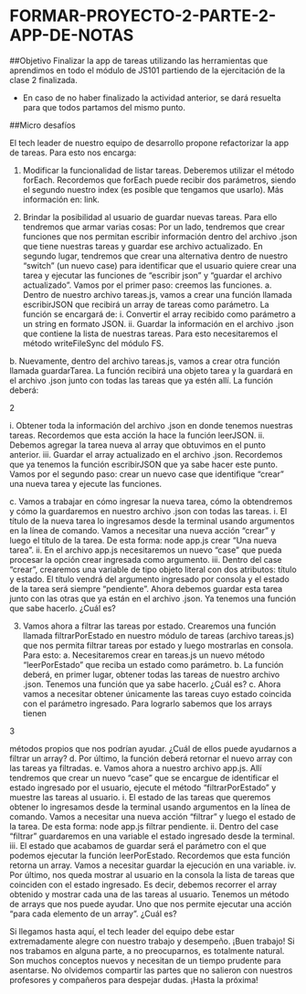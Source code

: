 # FORMAR-PROYECTO-2-PARTE-2-APP-DE-NOTAS
##Objetivo
Finalizar la app de tareas utilizando las herramientas que aprendimos en todo el módulo
de JS101 partiendo de la ejercitación de la clase 2 finalizada.
* En caso de no haber finalizado la actividad anterior, se dará resuelta para que todos
partamos del mismo punto.


##Micro desafíos

El tech leader de nuestro equipo de desarrollo propone refactorizar la app de tareas. Para
esto nos encarga:
1. Modificar la funcionalidad de listar tareas. Deberemos utilizar el método forEach.
Recordemos que forEach puede recibir dos parámetros, siendo el segundo nuestro
index (es posible que tengamos que usarlo).
Más información en: link.

2. Brindar la posibilidad al usuario de guardar nuevas tareas. Para ello tendremos que
armar varias cosas:
Por un lado, tendremos que crear funciones que nos permitan escribir
información dentro del archivo .json que tiene nuestras tareas y guardar ese
archivo actualizado.
En segundo lugar, tendremos que crear una alternativa dentro de nuestro “switch”
(un nuevo case) para identificar que el usuario quiere crear una tarea y ejecutar las
funciones de “escribir json” y “guardar el archivo actualizado”.
Vamos por el primer paso: creemos las funciones.
a. Dentro de nuestro archivo tareas.js, vamos a crear una función llamada
escribirJSON que recibirá un array de tareas como parámetro. La función se
encargará de:
i. Convertir el array recibido como parámetro a un string en formato
JSON.
ii. Guardar la información en el archivo .json que contiene la lista de
nuestras tareas. Para esto necesitaremos el método writeFileSync del
módulo FS.

b. Nuevamente, dentro del archivo tareas.js, vamos a crear otra función
llamada guardarTarea. La función recibirá una objeto tarea y la guardará en
el archivo .json junto con todas las tareas que ya estén allí. La función
deberá:

2

i. Obtener toda la información del archivo .json en donde tenemos
nuestras tareas. Recordemos que esta acción la hace la función
leerJSON.
ii. Debemos agregar la tarea nueva al array que obtuvimos en el punto
anterior.
iii. Guardar el array actualizado en el archivo .json. Recordemos que ya
tenemos la función escribirJSON que ya sabe hacer este punto.
Vamos por el segundo paso: crear un nuevo case que identifique
“crear” una nueva tarea y ejecute las funciones.

c. Vamos a trabajar en cómo ingresar la nueva tarea, cómo la obtendremos y
cómo la guardaremos en nuestro archivo .json con todas las tareas.
i. El título de la nueva tarea lo ingresamos desde la terminal usando
argumentos en la línea de comando. Vamos a necesitar una nueva
acción “crear” y luego el título de la tarea. De esta forma: node app.js
crear “Una nueva tarea”.
ii. En el archivo app.js necesitaremos un nuevo “case” que pueda
procesar la opción crear ingresada como argumento.
iii. Dentro del case “crear”, crearemos una variable de tipo objeto literal
con dos atributos: título y estado. El título vendrá del argumento
ingresado por consola y el estado de la tarea será siempre
“pendiente”.
Ahora debemos guardar esta tarea junto con las otras que ya están
en el archivo .json. Ya tenemos una función que sabe hacerlo. ¿Cuál
es?

3. Vamos ahora a filtrar las tareas por estado. Crearemos una función llamada
filtrarPorEstado en nuestro módulo de tareas (archivo tareas.js) que nos permita
filtrar tareas por estado y luego mostrarlas en consola. Para esto:
a. Necesitaremos crear en tareas.js un nuevo método “leerPorEstado” que
reciba un estado como parámetro.
b. La función deberá, en primer lugar, obtener todas las tareas de nuestro
archivo .json. Tenemos una función que ya sabe hacerlo. ¿Cuál es?
c. Ahora vamos a necesitar obtener únicamente las tareas cuyo estado coincida
con el parámetro ingresado. Para lograrlo sabemos que los arrays tienen

3

métodos propios que nos podrían ayudar. ¿Cuál de ellos puede ayudarnos a
filtrar un array?
d. Por último, la función deberá retornar el nuevo array con las tareas ya
filtradas.
e. Vamos ahora a nuestro archivo app.js. Allí tendremos que crear un nuevo
“case” que se encargue de identificar el estado ingresado por el usuario,
ejecute el método “filtrarPorEstado” y muestre las tareas al usuario.
i. El estado de las tareas que queremos obtener lo ingresamos desde la
terminal usando argumentos en la línea de comando. Vamos a
necesitar una nueva acción “filtrar” y luego el estado de la tarea. De
esta forma: node app.js filtrar pendiente.
ii. Dentro del case “filtrar” guardaremos en una variable el estado
ingresado desde la terminal.
iii. El estado que acabamos de guardar será el parámetro con el que
podemos ejecutar la función leerPorEstado. Recordemos que esta
función retorna un array. Vamos a necesitar guardar la ejecución en
una variable.
iv. Por último, nos queda mostrar al usuario en la consola la lista de
tareas que coinciden con el estado ingresado. Es decir, debemos
recorrer el array obtenido y mostrar cada una de las tareas al usuario.
Tenemos un método de arrays que nos puede ayudar. Uno que nos
permite ejecutar una acción “para cada elemento de un array”. ¿Cuál
es?

Si llegamos hasta aquí, el tech leader del equipo debe estar extremadamente alegre con
nuestro trabajo y desempeño. ¡Buen trabajo!
Si nos trabamos en alguna parte, a no preocuparnos, es totalmente natural. Son muchos
conceptos nuevos y necesitan de un tiempo prudente para asentarse. No olvidemos compartir
las partes que no salieron con nuestros profesores y compañeros para despejar dudas.
¡Hasta la próxima!